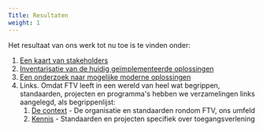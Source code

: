 ```yaml
---
Title: Resultaten
weight: 1
---
```


Het resultaat van ons werk tot nu toe is te vinden onder:
1.	[Een kaart van stakeholders](../4.resultaten/1.stakeholders)
2.	[Inventarisatie van de huidig geïmplementeerde oplossingen](../4.resultaten/2.huidige_oplossingen)
3.	[Een onderzoek naar mogelijke moderne oplossingen](../4.resultaten/3.moderne_oplossingsrichtingen)
4. Links. Omdat FTV leeft in een wereld van heel wat begrippen, standaarden, projecten en programma's hebben we verzamelingen
   links aangelegd, als begrippenlijst:
    1. [De context](../4.resultaten/4.links/context) - De organisatie en standaarden rondom FTV, ons umfeld
    2. [Kennis](../4.resultaten/4.links/pbac) - Standaarden en projecten specifiek over toegangsverlening
